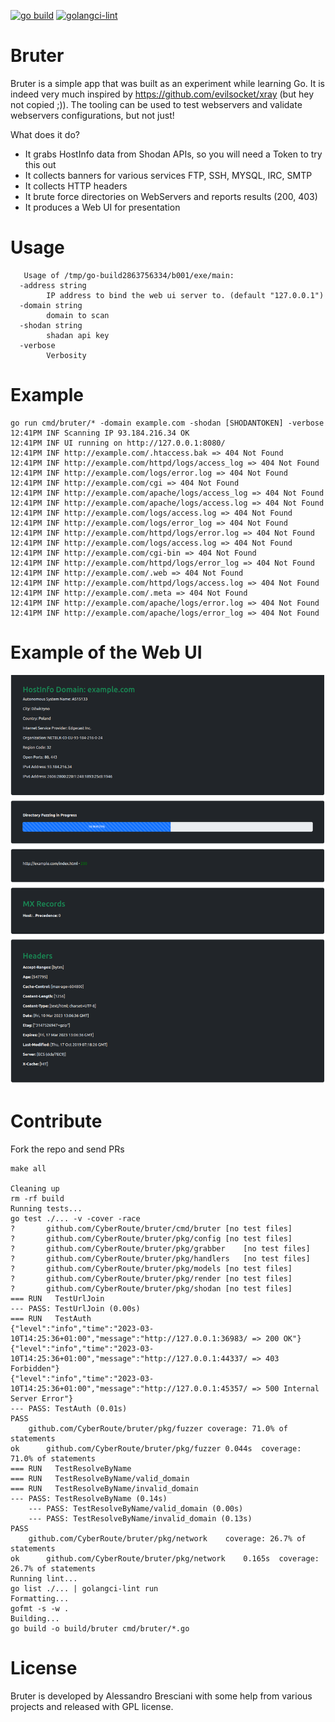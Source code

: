 [![go build](https://github.com/CyberRoute/bruter/actions/workflows/go.yml/badge.svg?branch=main)](https://github.com/CyberRoute/bruter/actions/workflows/go.yml)
[![golangci-lint](https://github.com/CyberRoute/bruter/actions/workflows/golangci-lint.yml/badge.svg?branch=main)](https://github.com/CyberRoute/bruter/actions/workflows/golangci-lint.yml)


# Bruter
Bruter is a simple app that was built as an experiment while learning Go. It is indeed very much inspired by https://github.com/evilsocket/xray (but hey not copied ;)). The tooling can be used to test webservers and validate webservers configurations, but not just!

What does it do?
- It grabs HostInfo data from Shodan APIs, so you will need a Token to try this out
- It collects banners for various services FTP, SSH, MYSQL, IRC, SMTP
- It collects HTTP headers
- It brute force directories on WebServers and reports results (200, 403)
- It produces a Web UI for presentation

# Usage
```
   Usage of /tmp/go-build2863756334/b001/exe/main:
  -address string
    	IP address to bind the web ui server to. (default "127.0.0.1")
  -domain string
    	domain to scan
  -shodan string
    	shadan api key
  -verbose
    	Verbosity
```
# Example
    go run cmd/bruter/* -domain example.com -shodan [SHODANTOKEN] -verbose
    12:41PM INF Scanning IP 93.184.216.34 OK
    12:41PM INF UI running on http://127.0.0.1:8080/
    12:41PM INF http://example.com/.htaccess.bak => 404 Not Found
    12:41PM INF http://example.com/httpd/logs/access_log => 404 Not Found
    12:41PM INF http://example.com/logs/error.log => 404 Not Found
    12:41PM INF http://example.com/cgi => 404 Not Found
    12:41PM INF http://example.com/apache/logs/access_log => 404 Not Found
    12:41PM INF http://example.com/apache/logs/access.log => 404 Not Found
    12:41PM INF http://example.com/logs/access.log => 404 Not Found
    12:41PM INF http://example.com/logs/error_log => 404 Not Found
    12:41PM INF http://example.com/httpd/logs/error.log => 404 Not Found
    12:41PM INF http://example.com/logs/access.log => 404 Not Found
    12:41PM INF http://example.com/cgi-bin => 404 Not Found
    12:41PM INF http://example.com/httpd/logs/error_log => 404 Not Found
    12:41PM INF http://example.com/.web => 404 Not Found
    12:41PM INF http://example.com/httpd/logs/access.log => 404 Not Found
    12:41PM INF http://example.com/.meta => 404 Not Found
    12:41PM INF http://example.com/apache/logs/error.log => 404 Not Found
    12:41PM INF http://example.com/apache/logs/error_log => 404 Not Found   

# Example of the Web UI
<div align="center">
    <img src="/img/bruter.png" width="800px"</img> 
</div>

# Contribute
Fork the repo and send PRs

```
make all

Cleaning up
rm -rf build
Running tests...
go test ./... -v -cover -race
?   	github.com/CyberRoute/bruter/cmd/bruter	[no test files]
?   	github.com/CyberRoute/bruter/pkg/config	[no test files]
?   	github.com/CyberRoute/bruter/pkg/grabber	[no test files]
?   	github.com/CyberRoute/bruter/pkg/handlers	[no test files]
?   	github.com/CyberRoute/bruter/pkg/models	[no test files]
?   	github.com/CyberRoute/bruter/pkg/render	[no test files]
?   	github.com/CyberRoute/bruter/pkg/shodan	[no test files]
=== RUN   TestUrlJoin
--- PASS: TestUrlJoin (0.00s)
=== RUN   TestAuth
{"level":"info","time":"2023-03-10T14:25:36+01:00","message":"http://127.0.0.1:36983/ => 200 OK"}
{"level":"info","time":"2023-03-10T14:25:36+01:00","message":"http://127.0.0.1:44337/ => 403 Forbidden"}
{"level":"info","time":"2023-03-10T14:25:36+01:00","message":"http://127.0.0.1:45357/ => 500 Internal Server Error"}
--- PASS: TestAuth (0.01s)
PASS
	github.com/CyberRoute/bruter/pkg/fuzzer	coverage: 71.0% of statements
ok  	github.com/CyberRoute/bruter/pkg/fuzzer	0.044s	coverage: 71.0% of statements
=== RUN   TestResolveByName
=== RUN   TestResolveByName/valid_domain
=== RUN   TestResolveByName/invalid_domain
--- PASS: TestResolveByName (0.14s)
    --- PASS: TestResolveByName/valid_domain (0.00s)
    --- PASS: TestResolveByName/invalid_domain (0.13s)
PASS
	github.com/CyberRoute/bruter/pkg/network	coverage: 26.7% of statements
ok  	github.com/CyberRoute/bruter/pkg/network	0.165s	coverage: 26.7% of statements
Running lint...
go list ./... | golangci-lint run 
Formatting...
gofmt -s -w .
Building...
go build -o build/bruter cmd/bruter/*.go

```



# License
Bruter is developed by Alessandro Bresciani with some help from various projects and released with GPL license.
